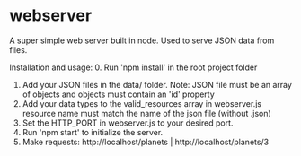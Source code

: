 # webserver
A super simple web server built in node.
Used to serve JSON data from files.

Installation and usage:
0. Run 'npm install' in the root project folder
1. Add your JSON files in the data/ folder.
   Note: JSON file must be an array of objects and
   objects must contain an 'id' property
2. Add your data types to the valid_resources array in webserver.js
   resource name must match the name of the json file (without .json)
3. Set the HTTP_PORT in webserver.js to your desired port.
4. Run 'npm start' to initialize the server.
5. Make requests: http://localhost/planets | http://localhost/planets/3
